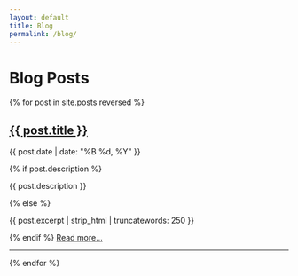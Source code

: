 ```yaml
---
layout: default
title: Blog
permalink: /blog/
---
```


# Blog Posts

{% for post in site.posts reversed %}
  <article class="post-preview">
    <h2><a href="{{ post.url | relative_url }}">{{ post.title }}</a></h2>
    <p class="post-meta">{{ post.date | date: "%B %d, %Y" }}</p>
    {% if post.description %}
      <p>{{ post.description }}</p>
    {% else %}
      <p>{{ post.excerpt | strip_html | truncatewords: 250 }}</p>
    {% endif %}
    <a href="{{ post.url | relative_url }}" class="read-more">Read more...</a>
  </article>
  <hr>
{% endfor %} 